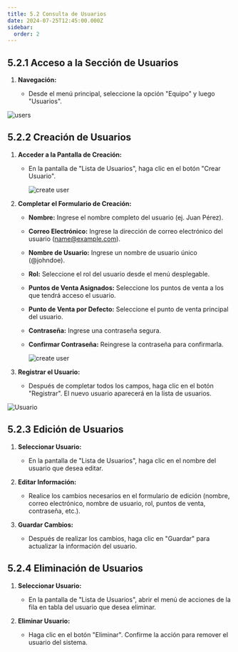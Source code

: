 ```yaml
---
title: 5.2 Consulta de Usuarios
date: 2024-07-25T12:45:00.000Z
sidebar:
  order: 2
---
```

## 5.2.1 Acceso a la Sección de Usuarios

1. **Navegación:**

   * Desde el menú principal, seleccione la opción "Equipo" y luego "Usuarios".

![users](/images/uploads/pantalla_usuarios.gif "Acceder a pantalla de usuarios")

## 5.2.2 Creación de Usuarios

1. **Acceder a la Pantalla de Creación:**

   * En la pantalla de "Lista de Usuarios", haga clic en el botón "Crear Usuario".

     ![create user](/images/uploads/crear_usuarios.gif "Crear Usuarios")
2. **Completar el Formulario de Creación:**

   * **Nombre:** Ingrese el nombre completo del usuario (ej. Juan Pérez).
   * **Correo Electrónico:** Ingrese la dirección de correo electrónico del usuario (name@example.com).
   * **Nombre de Usuario:** Ingrese un nombre de usuario único (@johndoe).
   * **Rol:** Seleccione el rol del usuario desde el menú desplegable.
   * **Puntos de Venta Asignados:** Seleccione los puntos de venta a los que tendrá acceso el usuario.
   * **Punto de Venta por Defecto:** Seleccione el punto de venta principal del usuario.
   * **Contraseña:** Ingrese una contraseña segura.
   * **Confirmar Contraseña:** Reingrese la contraseña para confirmarla.

     ![create user](/images/uploads/crea_usuario.gif "Crear usuario")
3. **Registrar el Usuario:**

   * Después de completar todos los campos, haga clic en el botón "Registrar". El nuevo usuario aparecerá en la lista de usuarios.

![Usuario](/images/uploads/registrar_usuarios.gif "Crear Usuario paso 1")

## 5.2.3 Edición de Usuarios

1. **Seleccionar Usuario:**

   * En la pantalla de "Lista de Usuarios", haga clic en el nombre del usuario que desea editar.
2. **Editar Información:**

   * Realice los cambios necesarios en el formulario de edición (nombre, correo electrónico, nombre de usuario, rol, puntos de venta, contraseña, etc.).
3. **Guardar Cambios:**

   * Después de realizar los cambios, haga clic en "Guardar" para actualizar la información del usuario.

## 5.2.4 Eliminación de Usuarios

1. **Seleccionar Usuario:**

   * En la pantalla de "Lista de Usuarios", abrir el menú de acciones de la fila en tabla del usuario que desea eliminar.
2. **Eliminar Usuario:**

   * Haga clic en el botón "Eliminar". Confirme la acción para remover el usuario del sistema.
